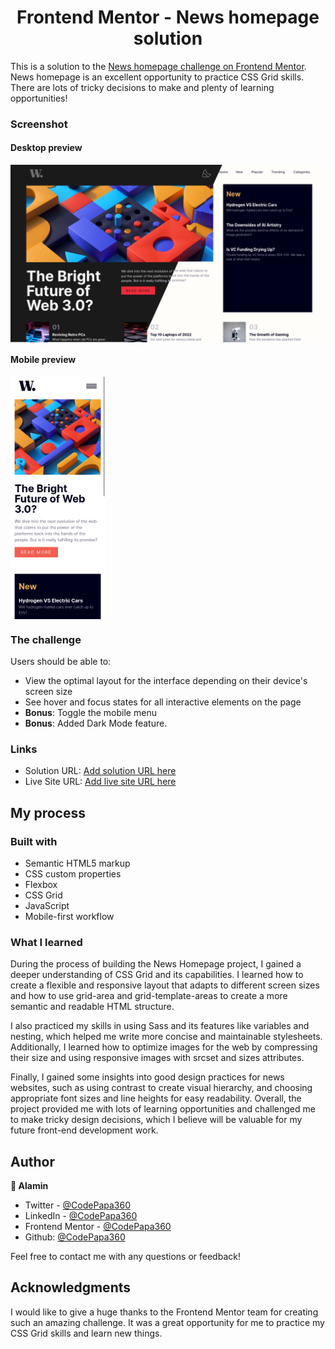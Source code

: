 <h1 align="center">Frontend Mentor - News homepage solution</h1>

This is a solution to the [News homepage challenge on Frontend Mentor](https://www.frontendmentor.io/challenges/news-homepage-H6SWTa1MFl). News homepage is an excellent opportunity to practice CSS Grid skills. There are lots of tricky decisions to make and plenty of learning opportunities!

### Screenshot

#### Desktop preview

<p><img align="center" src="screenshots/News Homepage Challenge - Desktop Screenshot compared.png"/></p>

#### Mobile preview

<p><img align="center" width="30%" src="screenshots/News Homepage Challenge - Mobile Screenshot.png"/></p>

### The challenge

Users should be able to:

- View the optimal layout for the interface depending on their device's screen size
- See hover and focus states for all interactive elements on the page
- **Bonus**: Toggle the mobile menu
- **Bonus**: Added Dark Mode feature.

### Links

- Solution URL: [Add solution URL here]()
- Live Site URL: [Add live site URL here]()

## My process

### Built with

- Semantic HTML5 markup
- CSS custom properties
- Flexbox
- CSS Grid
- JavaScript
- Mobile-first workflow

### What I learned

During the process of building the News Homepage project, I gained a deeper understanding of CSS Grid and its capabilities. I learned how to create a flexible and responsive layout that adapts to different screen sizes and how to use grid-area and grid-template-areas to create a more semantic and readable HTML structure.

I also practiced my skills in using Sass and its features like variables and nesting, which helped me write more concise and maintainable stylesheets. Additionally, I learned how to optimize images for the web by compressing their size and using responsive images with srcset and sizes attributes.

Finally, I gained some insights into good design practices for news websites, such as using contrast to create visual hierarchy, and choosing appropriate font sizes and line heights for easy readability. Overall, the project provided me with lots of learning opportunities and challenged me to make tricky design decisions, which I believe will be valuable for my future front-end development work.

## Author

<b>👤 Alamin</b>

- Twitter - [@CodePapa360](https://www.twitter.com/CodePapa360)
- LinkedIn - [@CodePapa360](https://www.linkedin.com/in/codepapa360)
- Frontend Mentor - [@CodePapa360](https://www.frontendmentor.io/profile/CodePapa360)
- Github: [@CodePapa360](https://github.com/codepapa360)

Feel free to contact me with any questions or feedback!

## Acknowledgments

I would like to give a huge thanks to the Frontend Mentor team for creating such an amazing challenge. It was a great opportunity for me to practice my CSS Grid skills and learn new things.
